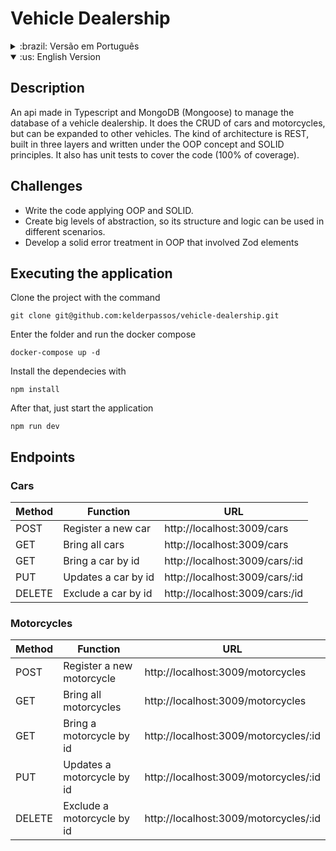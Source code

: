 # Vehicle Dealership

<details>
 <summary>:brazil: Versão em Português</summary>
  
## Descrição
  
  Uma api feita em Typescript e MongoDB (Mongoose) para gerenciar o banco de dados de uma concessionária de veículos. Ela consegue realizar o CRUD de carros e motos, mas pode ser expandida para outros veículos. A arquitetura é do tipo REST, em camadas MSC e o código foi escrito sob o conceito de Programação Orientada a Objetos (POO) e princípios de SOLID. Ela também conta com testes unitários para cobrir o código (100% de cobertura).
  
## Desafios
 - Escrever o código aplicando Programação Orientada a Objetos e SOLID.
 - Criar níveis de abstração intensos no código para que sua estrutura e lógica pudesse ser aplicada em diferentes cenários.
 - Desenvolver um tratamento de erros sólido em POO e que utilizasse elementos do Zod
    
## Executando a aplicação
 Realize o clone do projeto através do seguinte comando
```
git clone git@github.com:kelderpassos/vehicle-dealership.git
```
 Acesse a pasta e rode o docker compose com o comando
```
docker-compose up -d
```
Instale as dependências com o comando
```
npm install
```
 Após isso é só iniciar a aplicação com 
 ```
npm run dev
 ```

## Rotas
### Carros

|     Método    |       Função     | URL |
| ------------- | ------------------- |---- |
|POST | Cadastra um carro        | http://localhost:3009/cars |     
| GET | Retorna a lista de carros        | http://localhost:3009/cars | 
|GET | Retorna o carro pelo id       | http://localhost:3009/cars/:id | 
| PUT | Atualiza o carro pelo id        | http://localhost:3009/cars/:id | 
|DELETE | Exclui o carro pelo id       | http://localhost:3009/cars:/id | 

### Motocicletas

|     Método    |       Utilidade     | URL |
| ------------- | ------------------- |---- 
|POST | Cadastra uma motocicleta        | http://localhost:3009/motorcycles |     
| GET | Retorna a lista de motocicletas        | http://localhost:3009/motorcycles | 
|GET | Retorna a motocicleta pelo id       | http://localhost:3009/motorcycles/:id | 
| PUT | Atualiza a motocicleta pelo id        | http://localhost:3009/motorcycles/:id | 
|DELETE | Exclui a motocicleta pelo id       | http://localhost:3009/motorcycles/:id | 


<br />

</details>
<details open> 
<summary>:us: English Version</summary>


  
 ## Description
  An api made in Typescript and MongoDB (Mongoose) to manage the database of a vehicle dealership. It does the CRUD of cars and motorcycles, but can be expanded to other vehicles. The kind of architecture is REST, built in three layers and written under the OOP concept and SOLID principles. It also has unit tests to cover the code (100% of coverage).
  
## Challenges
 - Write the code applying OOP and SOLID.
 - Create big levels of abstraction, so its structure and logic can be used in different scenarios.
 - Develop a solid error treatment in OOP that involved Zod elements
  
## Executing the application
 Clone the project with the command
```
git clone git@github.com:kelderpassos/vehicle-dealership.git
```
 Enter the folder and run the docker compose
```
docker-compose up -d
```
Install the dependecies with
```
npm install
```
 After that, just start the application 
 ```
npm run dev
 ```

## Endpoints
### Cars

|     Method    |       Function     | URL |
| ------------- | ------------------- |---- |
|POST | Register a new car        | http://localhost:3009/cars |     
| GET | Bring all cars        | http://localhost:3009/cars | 
|GET | Bring a car by id       | http://localhost:3009/cars/:id | 
| PUT | Updates a car by id        | http://localhost:3009/cars/:id | 
|DELETE | Exclude a car by id       | http://localhost:3009/cars:/id | 

### Motorcycles

|     Method    |       Function     | URL |
| ------------- | ------------------- |---- 
|POST | Register a new motorcycle       | http://localhost:3009/motorcycles |     
| GET | Bring all motorcycles        | http://localhost:3009/motorcycles | 
|GET | Bring a motorcycle by id      | http://localhost:3009/motorcycles/:id | 
| PUT | Updates a motorcycle by id        | http://localhost:3009/motorcycles/:id | 
|DELETE | Exclude a motorcycle by id       | http://localhost:3009/motorcycles/:id | 

</details>

  
